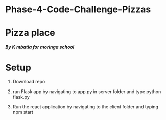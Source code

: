 # Phase-4-Code-Challenge-Pizzas

# Pizza place

##### By K mbatia for moringa school

#  Setup

1. Download repo

2. run Flask app by navigating to app.py in server folder and   type python flask.py

3. Run the react application by navigating to the client folder and typing npm start